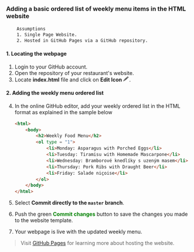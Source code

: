 ### Adding a basic ordered list of weekly menu items in the HTML website

        Assumptions
        1. Single Page Website.
        2. Hosted in GitHub Pages via a GitHub repository.

#### 1. Locating the webpage

1. Login to your GitHub account.
2. Open the repository of your restaurant's website.
3. Locate **index.html** file and click on **Edit Icon**<img src="https://raw.githubusercontent.com/Olena1925/Menu/master/Edit%20Icon.png" width="20" height="15"/>.

#### 2. Adding the weekly menu ordered list

4. In the online GitHub editor, add your weekly ordered list in the HTML format as explained in the sample below

    ```html
    <html>
        <body>
            <h2>Weekly Food Menu</h2>
            <ol type = "1">
                <li>Monday: Asparagus with Porched Eggs</li>
                <li>Tuesday: Tiramisu with Homemade Mascarpone</li>
                <li>Wednesday: Bramborové knedlíky s uzeným masem</li>
                <li>Thursday: Pork Ribs with Draught Beer</li>
                <li>Friday: Salade niçoise</li>
            </ol>  
        </body>
    </html>
    ```
5. Select **Commit directly to the `master` branch**.
6. Push the green <span style="color: green;">**Commit changes**</span> button to save the changes you made to the website template.
7. Your webpage is live with the updated weekly menu.

>Visit [GitHub Pages](https://pages.github.com) for learning more about hosting the website.
